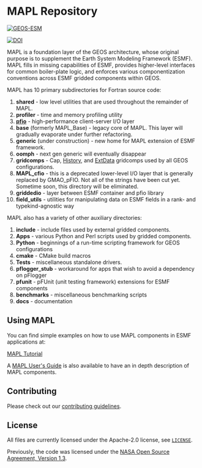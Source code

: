 # MAPL Repository

[![GEOS-ESM](https://circleci.com/gh/GEOS-ESM/MAPL.svg?style=svg)](https://app.circleci.com/pipelines/github/GEOS-ESM/MAPL)

[![DOI](https://zenodo.org/badge/195083467.svg)](https://zenodo.org/badge/latestdoi/195083467)

MAPL is a foundation layer of the GEOS architecture, whose original purpose is to supplement the Earth System Modeling Framework (ESMF).   MAPL fills in missing capabilities of ESMF, provides higher-level interfaces for common boiler-plate logic, and enforces various componentization conventions across ESMF gridded components within GEOS.

MAPL has 10 primary subdirectories for Fortran source code:

1. **shared** - low level utilities that are used throughout the remainder of MAPL.
2. **profiler** - time and memory profiling utility
3. [**pfio**](https://github.com/GEOS-ESM/MAPL/tree/main/pfio) - high-performance client-server I/O layer
4. **base** (formerly MAPL_Base) - legacy core of MAPL.   This layer will gradually evaporate under further refactoring.
5. **generic** (under construction) - new home for MAPL extension of ESMF framework.
6. **oomph** - next gen generic will eventually disappear
7. **gridcomps** - Cap, [History](https://github.com/GEOS-ESM/MAPL/tree/main/gridcomps/History), and [ExtData](https://github.com/GEOS-ESM/MAPL/tree/main/gridcomps/ExtData2G) gridcomps used by all GEOS configurations.
8. **MAPL_cfio** - this is a deprecated lower-level I/O layer that is generally replaced by GMAO_pFIO.    Not all of the strings have been cut yet.  Sometime soon, this directory will be eliminated.
9. **griddedio** - layer between ESMF container and pfio library
10. **field_utils** - utilities for manipulating data on ESMF fields in a rank- and typekind-agnostic way


MAPL also has a variety of other auxiliary directories:

1. **include** - include files used by external gridded components.
2. **Apps** - various Python and Perl scripts used by gridded components.
3. **Python** - beginnings of a run-time scripting framework for GEOS configurations
4. **cmake** - CMake build macros
5. **Tests** - miscellaneous standalone drivers.
6. **pflogger_stub** - workaround for apps that wish to avoid a dependency on pFlogger
7. **pfunit** - pFUnit (unit testing framework) extensions for ESMF components
8. **benchmarks** - miscellaneous benchmarking scripts
9. **docs** - documentation

## Using MAPL
You can find simple examples on how to use MAPL components in ESMF applications at:

[MAPL Tutorial](https://github.com/GEOS-ESM/MAPL/blob/main/docs/tutorial/README.md)

A [MAPL User's Guide](https://github.com/GEOS-ESM/MAPL/blob/main/docs/user_guide/README.md) is also available to have an in depth description of MAPL components.

## Contributing

Please check out our [contributing guidelines](CONTRIBUTING.md).

## License

All files are currently licensed under the Apache-2.0 license, see [`LICENSE`](LICENSE).

Previously, the code was licensed under the [NASA Open Source Agreement, Version 1.3](LICENSE-NOSA).
